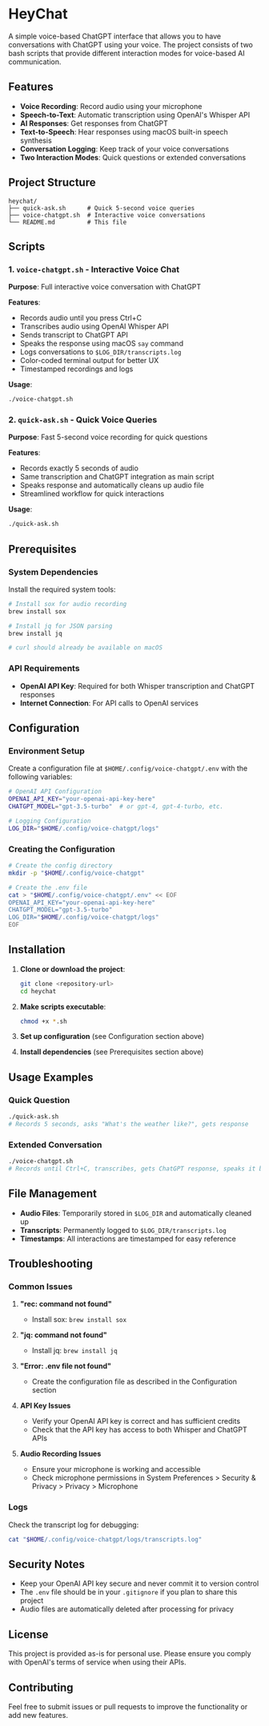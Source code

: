 # HeyChat

A simple voice-based ChatGPT interface that allows you to have conversations with ChatGPT using your voice. The project consists of two bash scripts that provide different interaction modes for voice-based AI communication.

## Features

- **Voice Recording**: Record audio using your microphone
- **Speech-to-Text**: Automatic transcription using OpenAI's Whisper API
- **AI Responses**: Get responses from ChatGPT
- **Text-to-Speech**: Hear responses using macOS built-in speech synthesis
- **Conversation Logging**: Keep track of your voice conversations
- **Two Interaction Modes**: Quick questions or extended conversations

## Project Structure

```
heychat/
├── quick-ask.sh      # Quick 5-second voice queries
├── voice-chatgpt.sh  # Interactive voice conversations
└── README.md         # This file
```

## Scripts

### 1. `voice-chatgpt.sh` - Interactive Voice Chat

**Purpose**: Full interactive voice conversation with ChatGPT

**Features**:
- Records audio until you press Ctrl+C
- Transcribes audio using OpenAI Whisper API
- Sends transcript to ChatGPT API
- Speaks the response using macOS `say` command
- Logs conversations to `$LOG_DIR/transcripts.log`
- Color-coded terminal output for better UX
- Timestamped recordings and logs

**Usage**:
```bash
./voice-chatgpt.sh
```

### 2. `quick-ask.sh` - Quick Voice Queries

**Purpose**: Fast 5-second voice recording for quick questions

**Features**:
- Records exactly 5 seconds of audio
- Same transcription and ChatGPT integration as main script
- Speaks response and automatically cleans up audio file
- Streamlined workflow for quick interactions

**Usage**:
```bash
./quick-ask.sh
```

## Prerequisites

### System Dependencies

Install the required system tools:

```bash
# Install sox for audio recording
brew install sox

# Install jq for JSON parsing
brew install jq

# curl should already be available on macOS
```

### API Requirements

- **OpenAI API Key**: Required for both Whisper transcription and ChatGPT responses
- **Internet Connection**: For API calls to OpenAI services

## Configuration

### Environment Setup

Create a configuration file at `$HOME/.config/voice-chatgpt/.env` with the following variables:

```bash
# OpenAI API Configuration
OPENAI_API_KEY="your-openai-api-key-here"
CHATGPT_MODEL="gpt-3.5-turbo"  # or gpt-4, gpt-4-turbo, etc.

# Logging Configuration
LOG_DIR="$HOME/.config/voice-chatgpt/logs"
```

### Creating the Configuration

```bash
# Create the config directory
mkdir -p "$HOME/.config/voice-chatgpt"

# Create the .env file
cat > "$HOME/.config/voice-chatgpt/.env" << EOF
OPENAI_API_KEY="your-openai-api-key-here"
CHATGPT_MODEL="gpt-3.5-turbo"
LOG_DIR="$HOME/.config/voice-chatgpt/logs"
EOF
```

## Installation

1. **Clone or download the project**:
   ```bash
   git clone <repository-url>
   cd heychat
   ```

2. **Make scripts executable**:
   ```bash
   chmod +x *.sh
   ```

3. **Set up configuration** (see Configuration section above)

4. **Install dependencies** (see Prerequisites section above)

## Usage Examples

### Quick Question
```bash
./quick-ask.sh
# Records 5 seconds, asks "What's the weather like?", gets response
```

### Extended Conversation
```bash
./voice-chatgpt.sh
# Records until Ctrl+C, transcribes, gets ChatGPT response, speaks it back
```

## File Management

- **Audio Files**: Temporarily stored in `$LOG_DIR` and automatically cleaned up
- **Transcripts**: Permanently logged to `$LOG_DIR/transcripts.log`
- **Timestamps**: All interactions are timestamped for easy reference

## Troubleshooting

### Common Issues

1. **"rec: command not found"**
   - Install sox: `brew install sox`

2. **"jq: command not found"**
   - Install jq: `brew install jq`

3. **"Error: .env file not found"**
   - Create the configuration file as described in the Configuration section

4. **API Key Issues**
   - Verify your OpenAI API key is correct and has sufficient credits
   - Check that the API key has access to both Whisper and ChatGPT APIs

5. **Audio Recording Issues**
   - Ensure your microphone is working and accessible
   - Check microphone permissions in System Preferences > Security & Privacy > Privacy > Microphone

### Logs

Check the transcript log for debugging:
```bash
cat "$HOME/.config/voice-chatgpt/logs/transcripts.log"
```

## Security Notes

- Keep your OpenAI API key secure and never commit it to version control
- The `.env` file should be in your `.gitignore` if you plan to share this project
- Audio files are automatically deleted after processing for privacy

## License

This project is provided as-is for personal use. Please ensure you comply with OpenAI's terms of service when using their APIs.

## Contributing

Feel free to submit issues or pull requests to improve the functionality or add new features.
